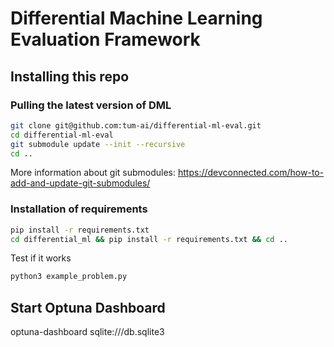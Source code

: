 # Differential Machine Learning Evaluation Framework

## Installing this repo
### Pulling the latest version of DML

```bash
git clone git@github.com:tum-ai/differential-ml-eval.git
cd differential-ml-eval
git submodule update --init --recursive
cd ..
```

More information about git submodules: https://devconnected.com/how-to-add-and-update-git-submodules/
### Installation of requirements

```bash
pip install -r requirements.txt
cd differential_ml && pip install -r requirements.txt && cd ..
```

Test if it works
```bash
python3 example_problem.py
```

## Start Optuna Dashboard
optuna-dashboard sqlite:///db.sqlite3